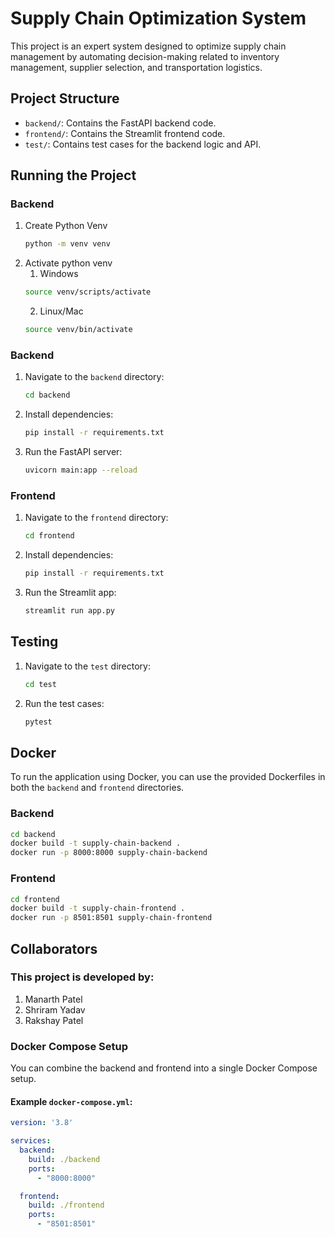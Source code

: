 
# Supply Chain Optimization System

This project is an expert system designed to optimize supply chain management by automating decision-making related to inventory management, supplier selection, and transportation logistics.

## Project Structure

- `backend/`: Contains the FastAPI backend code.
- `frontend/`: Contains the Streamlit frontend code.
- `test/`: Contains test cases for the backend logic and API.

## Running the Project

### Backend
1. Create Python Venv
    ```bash
    python -m venv venv
    ```
2. Activate python venv
    1. Windows
    ```bash
    source venv/scripts/activate
    ```
    2. Linux/Mac
    ```bash
    source venv/bin/activate
    ```

### Backend
1. Navigate to the `backend` directory:
    ```bash
    cd backend
    ```
2. Install dependencies:
    ```bash
    pip install -r requirements.txt
    ```
3. Run the FastAPI server:
    ```bash
    uvicorn main:app --reload
    ```

### Frontend
1. Navigate to the `frontend` directory:
    ```bash
    cd frontend
    ```
2. Install dependencies:
    ```bash
    pip install -r requirements.txt
    ```
3. Run the Streamlit app:
    ```bash
    streamlit run app.py
    ```

## Testing
1. Navigate to the `test` directory:
    ```bash
    cd test
    ```
2. Run the test cases:
    ```bash
    pytest
    ```

## Docker
To run the application using Docker, you can use the provided Dockerfiles in both the `backend` and `frontend` directories.

### Backend
```bash
cd backend
docker build -t supply-chain-backend .
docker run -p 8000:8000 supply-chain-backend
```

### Frontend
```bash
cd frontend
docker build -t supply-chain-frontend .
docker run -p 8501:8501 supply-chain-frontend
```

## Collaborators

### This project is developed by:
1. Manarth Patel
2. Shriram Yadav
3. Rakshay Patel


### Docker Compose Setup
You can combine the backend and frontend into a single Docker Compose setup.

#### Example `docker-compose.yml`:
```yaml
version: '3.8'

services:
  backend:
    build: ./backend
    ports:
      - "8000:8000"

  frontend:
    build: ./frontend
    ports:
      - "8501:8501"
```